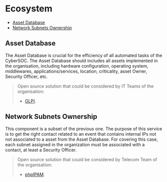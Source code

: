 # Ecosystem
* [Asset Database](#asset-database)
* [Network Subnets Ownership](#network-subnets-ownership)

## Asset Database
The Asset Database is crucial for the efficiency of all automated tasks of the CyberSOC. The Asset Database should includes all assets implemented in the organisation, including hardware configuration, operating system, middlewares, applications/services, location, criticality, asset Owner, Security Officer, etc.

> Open source solution that could be considered by IT Teams of the organisation:
> - [GLPI](https://glpi-project.org/).

## Network Subnets Ownership
This component is a subset of the previous one. The purpose of this service is to get the right contact related to an event that contains internal IPs not not associated to a asset from the Asset Database.
For covering this case, each subnet assigned in the organization must be associated with a contact, at least a Security Officer. 

> Open source solution that could be considered by Telecom Team of the organisation:
> - [phpIPAM](https://phpipam.net/).

